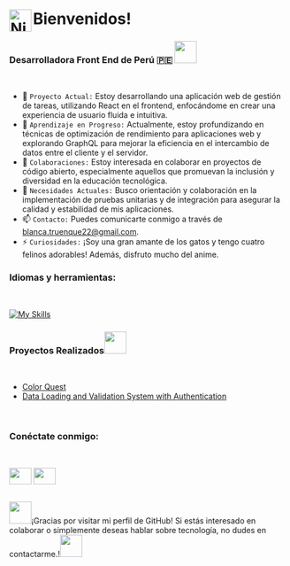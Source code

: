 

<h1 align="left">Bienvenidos!<img alt="Night Coding" src="https://media.tenor.com/Wx9IEmZZXSoAAAAi/hi.gif" width='40' align="left"/></h1>


<h3> Desarrolladora Front End de Perú 🇵🇪 <img src="https://media.tenor.com/0Vb1AhRsmq4AAAAi/good-idea.gif" width='40'></h3>
<br/>

- 🔭 `Proyecto Actual:` Estoy desarrollando una aplicación web de gestión de tareas, utilizando React en el frontend, enfocándome en crear una experiencia de usuario fluida e intuitiva.
- 🌱 `Aprendizaje en Progreso:` Actualmente, estoy profundizando en técnicas de optimización de rendimiento para aplicaciones web y explorando GraphQL para mejorar la eficiencia en el intercambio de datos entre el cliente y el servidor.
- 👯 `Colaboraciones:` Estoy interesada en colaborar en proyectos de código abierto, especialmente aquellos que promuevan la inclusión y diversidad en la educación tecnológica.
- 🤔 `Necesidades Actuales:` Busco orientación y colaboración en la implementación de pruebas unitarias y de integración para asegurar la calidad y estabilidad de mis aplicaciones.
- 📫 `Contacto:` Puedes comunicarte conmigo a través de blanca.truenque22@gmail.com.
- ⚡ `Curiosidades:` ¡Soy una gran amante de los gatos y tengo cuatro felinos adorables! Además, disfruto mucho del anime.

<h3 align="left">Idiomas y herramientas:</h3>
<br/>

[![My Skills](https://skillicons.dev/icons?i=html,css,js,react,nodejs,postgres,tailwind,ts)](https://skillicons.dev)

<h3>Proyectos Realizados<img src="https://media.tenor.com/fYL-jAts_1EAAAAi/cat-computer.gif" width='40'></h3>
<br/>

- [Color Quest](https://colorquest-react.onrender.com)
- [Data Loading and Validation System with Authentication](https://project-final-p4rc.onrender.com)
<br/>

<h3 align="left">Conéctate conmigo:</h3>
<br/>

<p align="left">
<a href="https://www.linkedin.com/in/blancatruenquesaenz22/" target="blank"><img align="center" src="https://raw.githubusercontent.com/rahuldkjain/github-profile-readme-generator/master/src/images/icons/Social/linked-in-alt.svg" height="30" width="40" /></a>
<a href="https://www.instagram.com/blanca_ts22/" target="blank"><img align="center" src="https://raw.githubusercontent.com/rahuldkjain/github-profile-readme-generator/master/src/images/icons/Social/instagram.svg" height="30" width="40" /></a>

<br/>
<br/>
  
<p> <img src="https://media.tenor.com/CsqnkjKnojgAAAAi/dm4uz3-foekoe.gif" width='40'>¡Gracias por visitar mi perfil de GitHub! Si estás interesado en colaborar o simplemente deseas hablar sobre tecnología, no dudes en contactarme.!<img src="https://media.tenor.com/wJ1f-nu2nggAAAAi/wave-bye.gif" width='40'> </p>

